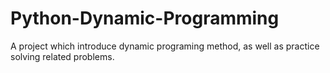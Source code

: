 # Python-Dynamic-Programming
 A project which introduce dynamic programing method, as well as practice solving related problems.
